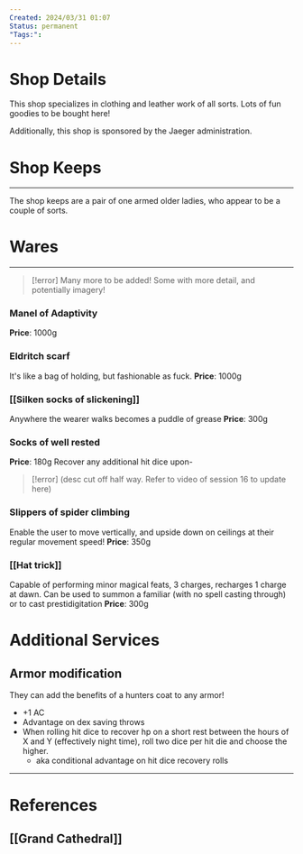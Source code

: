 ```yaml
---
Created: 2024/03/31 01:07
Status: permanent
"Tags:":
---
```

# Shop Details
This shop specializes in clothing and leather work of all sorts. 
Lots of fun goodies to be bought here!

Additionally, this shop is sponsored by the Jaeger administration.
# Shop Keeps
---
The shop keeps are a pair of one armed older ladies, who appear to be a couple of sorts.
# Wares
---
> [!error] Many more to be added! 
> Some with more detail, and potentially imagery!


### Manel of Adaptivity
**Price**: 1000g

### Eldritch scarf
It's like a bag of holding, but fashionable as fuck.
**Price**: 1000g

### [[Silken socks of slickening]]
Anywhere the wearer walks becomes a puddle of grease
**Price**: 300g

### Socks of well rested
**Price**: 180g
Recover any additional hit dice upon- 
> [!error] (desc cut off half way. Refer to video of session 16 to update here)

### Slippers of spider climbing
Enable the user to move vertically, and upside down on ceilings at their regular movement speed!
**Price**: 350g
### [[Hat trick]]
Capable of performing minor magical feats, 3 charges, recharges 1 charge at dawn.
Can be used to summon a familiar (with no spell casting through) or to cast prestidigitation
**Price**: 300g

# Additional Services
## Armor modification
They can add the benefits of a hunters coat to any armor!
+ +1 AC
+ Advantage on dex saving throws
+ When rolling hit dice to recover hp on a short rest between the hours of X and Y (effectively night time), roll two dice per hit die and choose the higher. 
	+ aka conditional advantage on hit dice recovery rolls


---
# References
## [[Grand Cathedral]]
